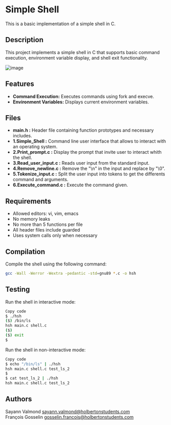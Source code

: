 # Simple Shell

This is a basic implementation of a simple shell in C.

## Description

This project implements a simple shell in C that supports basic command execution, environment variable display, and shell exit functionality.

![image](https://github.com/VSayann/holbertonschool-simple_shell/assets/141931123/d3447889-d482-416f-be25-c98e3cd02d6f)

## Features

- **Command Execution:** Executes commands using fork and execve.
- **Environment Variables:** Displays current environment variables.

## Files

- **main.h :** Header file containing function prototypes and necessary includes.
- **1.Simple_Shell :** Command line user interface that allows to interact with an operating system.
- **2.Print_prompt.c :** Display the prompt that invite user to interact whith the shell.
- **3.Read_user_input.c :** Reads user input from the standard input.
- **4.Remove_newline.c :** Remove the "\n" in the input and replace by "\0".
- **5.Tokenize_input.c :** Split the user input into tokens to get the differents command and arguments.
- **6.Execute_command.c :** Execute the command given.

## Requirements

- Allowed editors: vi, vim, emacs
- No memory leaks
- No more than 5 functions per file
- All header files include guarded
- Uses system calls only when necessary

## Compilation

Compile the shell using the following command:

```bash
gcc -Wall -Werror -Wextra -pedantic -std=gnu89 *.c -o hsh
```

## Testing

Run the shell in interactive mode:

```bash
Copy code
$ ./hsh
($) /bin/ls
hsh main.c shell.c
($)
($) exit
$
```

Run the shell in non-interactive mode:

```bash
Copy code
$ echo "/bin/ls" | ./hsh
hsh main.c shell.c test_ls_2
$
$ cat test_ls_2 | ./hsh
hsh main.c shell.c test_ls_2
```

## Authors

Sayann Valmond <sayann.valmond@holbertonstudents.com><br />
François Gosselin <gosselin.francois@holbertonstudents.com>

